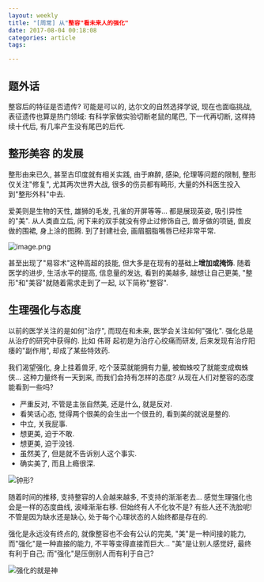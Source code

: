 ```yaml
---
layout: weekly
title: "[周常] 从"整容"看未来人的强化"
date: 2017-08-04 00:18:08
categories: article
tags:

---
```


## 题外话

整容后的特征是否遗传? 可能是可以的, 达尔文的自然选择学说, 现在也面临挑战, 表征遗传也算是热门领域: 有科学家做实验切断老鼠的尾巴, 下一代再切断, 这样持续十代后, 有几率产生没有尾巴的后代.

## 整形美容 的发展

整形由来已久, 甚至古印度就有相关实践, 由于麻醉, 感染, 伦理等问题的限制, 整形仅关注"修复", 尤其两次世界大战, 很多的伤员都有畸形, 大量的外科医生投入到"整形外科"中去.

爱美则是生物的天性, 雄狮的毛发, 孔雀的开屏等等... 都是展现英姿, 吸引异性的"美". 从人类直立后, 闲下来的双手就没有停止过修饰自己, 兽牙做的项链, 兽皮做的围裙, 身上涂的图腾. 到了封建社会, 画眉胭脂嘴唇已经非常平常.

![image.png](http://upload-images.jianshu.io/upload_images/1286586-d4400c239f661a51.png?imageMogr2/auto-orient/strip%7CimageView2/2/w/1240)

甚至出现了"易容术"这种高超的技能, 但大多是在现有的基础上**增加或掩饰**. 随着医学的进步, 生活水平的提高, 信息量的发达, 看到的美越多, 越想让自己更美, "整形"和"美容"就随着需求走到了一起, 以下简称"整容".

## 生理强化与态度

以前的医学关注的是如何"治疗", 而现在和未来, 医学会关注如何"强化". 强化总是从治疗的研究中获得的. 比如 伟哥 起初是为治疗心绞痛而研发, 后来发现有治疗阳痿的"副作用", 却成了某些特效药.

我们渴望强化, 身上挂着兽牙, 吃个菠菜就能拥有力量, 被蜘蛛咬了就能变成蜘蛛侠... 这种力量终有一天到来, 而我们会持有怎样的态度? 从现在人们对整容的态度能看到一些吗?

- 严重反对, 不管是主张自然美, 还是什么, 就是反对.
- 看笑话心态, 觉得两个很美的会生出一个很丑的, 看到美的就说是整的.
- 中立, 关我屁事.
- 想更美, 迫于不敢.
- 想更美, 迫于没钱.
- 虽然美了, 但是就不告诉别人这个事实.
- 确实美了, 而且上瘾很深.

![钟形?](http://upload-images.jianshu.io/upload_images/1286586-7c81366d3075dbe9.png?imageMogr2/auto-orient/strip%7CimageView2/2/w/1240)

随着时间的推移, 支持整容的人会越来越多, 不支持的渐渐老去... 感觉生理强化也会是一样的态度曲线, 波峰渐渐右移. 但始终有人不化妆不是? 有些人还不洗脸呢! 不管是因为缺水还是缺心, 处于每个心理状态的人始终都是存在的.

强化是永远没有终点的, 就像整容也不会有公认的完美, "美"是一种间接的能力, 而"强化"是一种直接的能力, 不平等变得直接而巨大... "美"是让别人感觉好, 最终有利于自己; 而"强化"是压倒别人而有利于自己?

![强化的就是神](http://upload-images.jianshu.io/upload_images/1286586-4891f90f2fcf2456.png?imageMogr2/auto-orient/strip%7CimageView2/2/w/1240)

